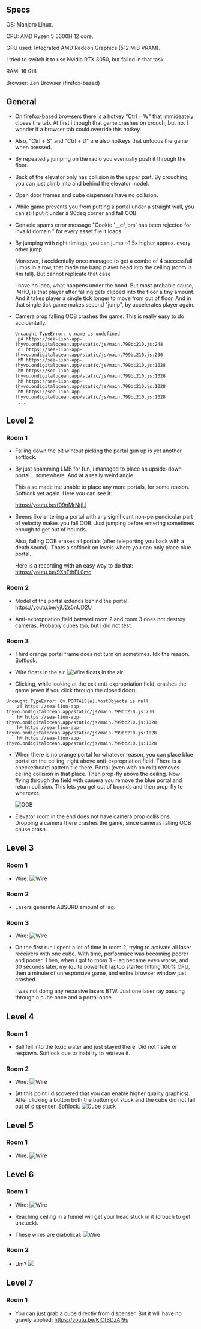 ## Specs

OS: Manjaro Linux.

CPU: AMD Ryzen 5 5600H 12 core.

GPU used: Integrated AMD Radeon Graphics (512 MiB VRAM).

I tried to switch it to use Nvidia RTX 3050, but failed in that task.

RAM: 16 GiB

Browser: Zen Browser (firefox-based)


## General

- On firefox-based browsers there is a hotkey "Ctrl + W" that immideately closes the tab. At first i though that game crashes on crouch, but no. I wonder if a browser tab could override this hotkey.

- Also, "Ctrl + S" and "Ctrl + D" are also hotkeys that unfocus the game when pressed.

- By repeatedly jumping on the radio you evenually push it through the floor.

- Back of the elevator only has collision in the upper part. By crouching, you can just climb into and behind the elevator model.

- Open door frames and cube dispensers have no collision.

- While game prevents you from putting a portal under a straight wall, you can still put it under a 90deg corner and fall OOB.

- Console spams error message "Cookie '__cf_bm' has been rejected for invalid domain." for every asset file it loads.

- By jumping with right timings, you can jump ~1.5x higher approx. every other jump. 
	
	Moreover, i accidentally once managed to get a combo of 4 successfull jumps in a row, that made me bang player head into the ceiling (room is 4m tall). But cannot replicate that case
	
	I have no idea, what happens under the hood. But most probable cause, IMHO, is that player after falling gets clipped into the floor a tiny amount. And it takes player a single tick longer to move from out of floor. And in that single tick game makes second "jump", by accelerates player again.

- Camera prop falling OOB crashes the game. This is really easy to do accidentally.

   ```
   Uncaught TypeError: e.name is undefined
    pA https://sea-lion-app-thyvo.ondigitalocean.app/static/js/main.799bc210.js:248
    oT https://sea-lion-app-thyvo.ondigitalocean.app/static/js/main.799bc210.js:230
    hM https://sea-lion-app-thyvo.ondigitalocean.app/static/js/main.799bc210.js:1028
    hM https://sea-lion-app-thyvo.ondigitalocean.app/static/js/main.799bc210.js:1028
    hM https://sea-lion-app-thyvo.ondigitalocean.app/static/js/main.799bc210.js:1028
    hM https://sea-lion-app-thyvo.ondigitalocean.app/static/js/main.799bc210.js:1028  
    ...
   ```

## Level 2

### Room 1

- Falling down the pit wihtout picking the portal gun up is yet another softlock.


- By just spamming LMB for fun, i managed to place an upside-down portal... somewhere. And at a really weird angle. 
	
	This also made me unable to place any more portals, for some reason. Softlock yet again. Here you can see it:

	https://youtu.be/f09nMrNtjLI


- Seems like entering a portal with any significant non-perpendicular part of velocity makes you fall OOB. Just jumping before entering sometimes enough to get out of bounds.
	
	Also, falling OOB erases all portals (after teleporting you back with a death sound). Thats a softlock on levels where you can only place blue portal.
	
	Here is a recording with an easy way to do that:
	https://youtu.be/9XnFthEL0mc

### Room 2

- Model of the portal extends behind the portal.
	https://youtu.be/yjU2s5nUD2U

- Anti-expropriation field betweel room 2 and room 3 does not destroy cameras. Probably cubes too, but i did not test.

### Room 3

- Third orange portal frame does not turn on sometimes. Idk the reason. Softlock.

- Wire floats in the air.
	![Wire floats in the air](./images/wire_floats.png)

- Clicking, while looking at the exit anti-expropriation field, crashes the game (even if you click through the closed door).

```
Uncaught TypeError: Qv.PORTALS[e].hostObjects is null
    zT https://sea-lion-app-thyvo.ondigitalocean.app/static/js/main.799bc210.js:230
    hM https://sea-lion-app-thyvo.ondigitalocean.app/static/js/main.799bc210.js:1028
    hM https://sea-lion-app-thyvo.ondigitalocean.app/static/js/main.799bc210.js:1028
    hM https://sea-lion-app-thyvo.ondigitalocean.app/static/js/main.799bc210.js:1028
```

- When there is no orange portal for whatever reason, you can place blue portal on the ceiling, right above anti-expropriation field. There is a checkerboard pattern tile there. Portal (even with no exit) removes ceiling collision in that place. Then prop-fly above the ceiling. Now flying through the field with camera you remove the blue portal and return collision. This lets you get out of bounds and then prop-fly to wherever.

	![OOB](./images/oob.png)

- Elevator room in the end does not have camera prop collisions. Dropping a camera there crashes the game, since cameras falling OOB cause crash.

## Level 3

### Room 1

- Wire: ![Wire](./images/wire_floats_2.png)

### Room 2

- Lasers generate ABSURD amount of lag.

### Room 3

- Wire: ![Wire](./images/wire_floats_3.png)

- On the first run i spent a lot of time in room 2, trying to activate all laser receivers with one cube. With time, performace was becoming poorer and poorer. Then, when i got to room 3 - lag became even worse, and 30 seconds later, my (quite powerful) laptop started hitting 100% CPU, then a minute of unresponsive game, and entire browser window just crashed.

	I was not doing any recursive lasers BTW. Just one laser ray passing through a cube once and a portal once.

## Level 4

### Room 1

- Ball fell into the toxic water and just stayed there. Did not fissle or respawn. Softlock due to inability to retrieve it.

### Room 2

- Wire: ![Wire](./images/wire_floats_4.png)

- (At this point i discovered that you can enable higher quality graphics). After clicking a button both the button got stuck and the cube did not fall out of dispenser. Softlock.
	![Cube stuck](./images/cube_stuck.png)

## Level 5

### Room 1

- Wire: ![Wire](./images/wire_5.png)

## Level 6

### Room 1

- Wire: ![Wire](./images/wire_6.png)

- Reaching ceiling in a funnel will get your head stuck in it (crouch to get unstuck).

- These wires are diabolical: ![Wire](./images/wire_7.png)

### Room 2

- Um? ![](./images/overlapping_portals.png)

## Level 7

### Room 1

- You can just grab a cube directly from dispenser. But it will have no gravily applied: https://youtu.be/KlCfBDzAf9s


